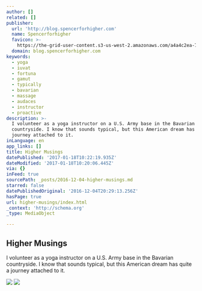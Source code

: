 ```yaml
---
author: []
related: []
publisher:
  url: 'http://blog.spencerforhigher.com'
  name: Spencerforhigher
  favicon: >-
    https://the-grid-user-content.s3-us-west-2.amazonaws.com/a4a4c2ea-7a9e-4eb8-9d1e-bbcd6cdd7f8e.png
  domain: blog.spencerforhigher.com
keywords:
  - yoga
  - iuvat
  - fortuna
  - gamut
  - typically
  - bavarian
  - massage
  - audaces
  - instructor
  - proactive
description: >-
  I volunteer as a yoga instructor on a U.S. Army base in the Bavarian
  countryside. I know that sounds typical, but this American dream has quite a
  journey attached to it.
inLanguage: en
app_links: []
title: Higher Musings
datePublished: '2017-01-18T10:22:19.935Z'
dateModified: '2017-01-18T10:20:06.445Z'
via: {}
inFeed: true
sourcePath: _posts/2016-12-04-higher-musings.md
starred: false
datePublishedOriginal: '2016-12-04T20:29:13.256Z'
hasPage: true
url: higher-musings/index.html
_context: 'http://schema.org'
_type: MediaObject

---
```

<article style=""><h1>Higher Musings</h1><p>I volunteer as a yoga instructor on a U.S. Army base in the Bavarian countryside. I know that sounds typical, but this American dream has quite a journey attached to it.</p></article>

![](https://the-grid-user-content.s3-us-west-2.amazonaws.com/0b663e04-f878-47c2-b5fb-d92f1916acab.jpg)
![](https://the-grid-user-content.s3-us-west-2.amazonaws.com/69fd6ae7-b508-40e0-9be2-597fdaed9a95.jpg)